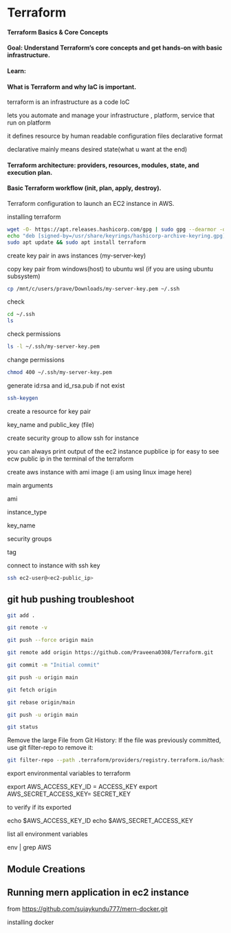 # Terraform

#### Terraform Basics & Core Concepts

#### Goal: Understand Terraform’s core concepts and get hands-on with basic infrastructure.
#### Learn:
#### What is Terraform and why IaC is important.
terraform is an infrastructure as a code IoC

lets you automate and manage your infrastructure , platform, service that run on platform  

it defines resource by human readable  configuration files declarative format

declarative mainly means desired state(what u want at the end)


#### Terraform architecture: providers, resources, modules, state, and execution plan.

#### Basic Terraform workflow (init, plan, apply, destroy).


Terraform configuration to launch an EC2 instance in AWS.

installing terraform

```bash
wget -O- https://apt.releases.hashicorp.com/gpg | sudo gpg --dearmor -o /usr/share/keyrings/hashicorp-archive-keyring.gpg
echo "deb [signed-by=/usr/share/keyrings/hashicorp-archive-keyring.gpg] https://apt.releases.hashicorp.com $(lsb_release -cs) main" | sudo tee /etc/apt/sources.list.d/hashicorp.list
sudo apt update && sudo apt install terraform
```

create key pair in aws instances (my-server-key)

copy key pair from windows(host) to ubuntu wsl (if you are using ubuntu subsystem)

```bash 
cp /mnt/c/users/prave/Downloads/my-server-key.pem ~/.ssh
```
check 
```bash
cd ~/.ssh
ls
```
check permissions 

```bash
ls -l ~/.ssh/my-server-key.pem
```
change permissions 

```bash
chmod 400 ~/.ssh/my-server-key.pem
```
generate id:rsa and id_rsa.pub  if not exist

```bash
ssh-keygen
```
create a resource for key pair 

key_name and public_key (file) 

create security group to allow ssh for instance 

you can always print output of the ec2 instance pupblice ip for easy to see ecw public ip in the terminal of the terraform 


create aws instance with ami image (i am using linux image here)

main arguments 

ami

instance_type

key_name

security groups 

tag 

connect to instance with ssh key

```bash
ssh ec2-user@<ec2-public_ip>
```


## git hub pushing troubleshoot 

```bash
git add .

git remote -v

git push --force origin main

git remote add origin https://github.com/Praveena0308/Terraform.git

git commit -m "Initial commit"

git push -u origin main

git fetch origin

git rebase origin/main

git push -u origin main

git status
```
Remove the large File from Git History:
If the file was previously committed, use git filter-repo to remove it:

```bash
git filter-repo --path .terraform/providers/registry.terraform.io/hashicorp/aws/5.66.0/linux_amd64/terraform-provider-aws_v5.66.0_x5 --invert-paths
```

export environmental variables to terraform 

export AWS_ACCESS_KEY_ID = ACCESS_KEY
export AWS_SECRET_ACCESS_KEY= SECRET_KEY

to verify if its exported 

echo $AWS_ACCESS_KEY_ID
echo $AWS_SECRET_ACCESS_KEY

list all environment variables

env | grep AWS

## Module Creations

## Running mern application in ec2 instance 

from https://github.com/sujaykundu777/mern-docker.git

installing docker 

